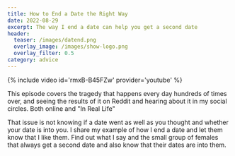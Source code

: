 ```yaml
---
title: How to End a Date the Right Way
date: 2022-08-29
excerpt: The way I end a date can help you get a second date
header:
  teaser: /images/datend.png
  overlay_image: /images/show-logo.png
  overlay_filter: 0.5
category: advice
---
```


{% include video id='rmxB-B45FZw' provider='youtube' %}

This episode covers the tragedy that happens every day hundreds of times over, and seeing the results of it on Reddit and hearing about it in my social circles. Both online and "In Real Life"

That issue is not knowing if a date went as well as you thought and whether your date is into you. I share my example of how I end a date and let them know that I like them. Find out what I say and the small group of females that always get a second date and also know that their dates are into them.
